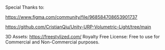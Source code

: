 Special Thanks to:

https://www.figma.com/community/file/968584708653901737

https://github.com/CristianQiu/Unity-URP-Volumetric-Light/tree/main

3D Assets:
https://freestylized.com/ 
Royalty Free License: Free to use for Commercial and Non-Commercial purposes.
